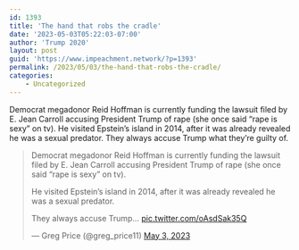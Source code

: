 ```yaml
---
id: 1393
title: 'The hand that robs the cradle'
date: '2023-05-03T05:22:03-07:00'
author: 'Trump 2020'
layout: post
guid: 'https://www.impeachment.network/?p=1393'
permalink: /2023/05/03/the-hand-that-robs-the-cradle/
categories:
    - Uncategorized
---
```


Democrat megadonor Reid Hoffman is currently funding the lawsuit filed by E. Jean Carroll accusing President Trump of rape (she once said “rape is sexy” on tv). He visited Epstein’s island in 2014, after it was already revealed he was a sexual predator. They always accuse Trump what they’re guilty of.

> Democrat megadonor Reid Hoffman is currently funding the lawsuit filed by E. Jean Carroll accusing President Trump of rape (she once said “rape is sexy” on tv).  
>   
> He visited Epstein’s island in 2014, after it was already revealed he was a sexual predator.  
>   
> They always accuse Trump… [pic.twitter.com/oAsdSak35Q](https://t.co/oAsdSak35Q)
> 
> — Greg Price (@greg\_price11) [May 3, 2023](https://twitter.com/greg_price11/status/1653787397245530113?ref_src=twsrc%5Etfw)

<script async="" charset="utf-8" src="https://platform.twitter.com/widgets.js"></script>